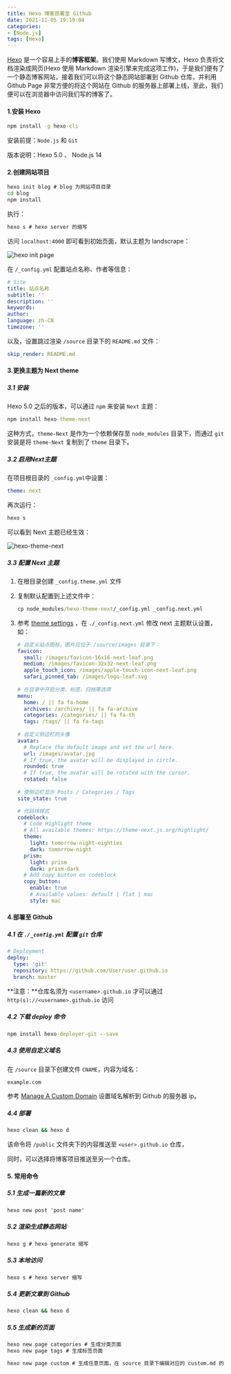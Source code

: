 ```yaml
---
title: Hexo 博客部署至 Github
date: 2021-11-05 19:19:04
categories: 
- [Node.js]
tags: [Hexo]
---
```

[Hexo](https://hexo.io/zh-cn/docs/#%E5%AE%89%E8%A3%85) 是一个容易上手的**博客框架**。我们使用 Markdown 写博文，Hexo 负责将文档渲染成网页(Hexo 使用 Markdown 渲染引擎来完成这项工作)，于是我们便有了一个静态博客网站，接着我们可以将这个静态网站部署到 Github 仓库，并利用 Github Page 非常方便的将这个网站在 Github 的服务器上部署上线，至此，我们便可以在浏览器中访问我们写的博客了。 

<!--more-->

#### 1.安装 Hexo

```cmd
npm install -g hexo-cli
```

安装前提：`Node.js` 和 `Git`

版本说明：Hexo 5.0  、  Node.js  14

#### 2.创建网站项目

```cmd
hexo init blog # blog 为网站项目目录
cd blog
npm install
```

执行：

```cmd
hexo s # hexo server 的缩写
```

访问 `localhost:4000` 即可看到初始页面，默认主题为 landscrape：

![hexo init page](https://image.xiuwujinda.cn//2021/11/05/hexo-init.png)

在 `/_config.yml` 配置站点名称、作者等信息：

```yml
# Site
title: 站点名称
subtitle: ''
description: ''
keywords:
author: 
language: zh-CN
timezone: ''
```

以及，设置跳过渲染 `/source` 目录下的 `README.md` 文件：

```yml
skip_render: README.md
```

#### 3.更换主题为 Next theme

##### 3.1 安装

Hexo 5.0 之后的版本，可以通过 `npm` 来安装 `Next` 主题：

```cmd
npm install hexo-theme-next
```

这种方式，`theme-Next` 是作为一个依赖保存至 `node_modules` 目录下，而通过 `git` 安装是将 `theme-Next` 复制到了 `theme` 目录下。

##### 3.2 启用Next主题

在项目根目录的 `_config.yml`中设置：

```yml
theme: next
```

再次运行：

```cmd
hexo s
```

可以看到 Next 主题已经生效：

![hexo-theme-next](https://image.xiuwujinda.cn//2021/11/05/hexo-theme-next.png)

##### 3.3 配置 Next 主题

1. 在根目录创建 `_config.theme.yml` 文件

2. 复制默认配置到上述文件中：

   ```cmd
   cp node_modules/hexo-theme-next/_config.yml _config.next.yml
   ```

3. 参考 [theme settings](https://theme-next.js.org/docs/theme-settings/) ，在 `./_config.next.yml` 修改 next 主题默认设置， 如：

   ```yml
   # 自定义站点图标，图片应位于 /source/images 目录下：
   favicon:
     small: /images/favicon-16x16-next-leaf.png
     medium: /images/favicon-32x32-next-leaf.png
     apple_touch_icon: /images/apple-touch-icon-next-leaf.png
     safari_pinned_tab: /images/logo-leaf.svg
     
   # 在目录中开启分类、标签、归档等选项
   menu:
     home: / || fa fa-home
     archives: /archives/ || fa fa-archive
     categories: /categories/ || fa fa-th
     tags: /tags/ || fa fa-tags
     
   # 自定义侧边栏的头像
   avatar:
     # Replace the default image and set the url here.
     url: /images/avatar.jpg
     # If true, the avatar will be displayed in circle.
     rounded: true
     # If true, the avatar will be rotated with the cursor.
     rotated: false
     
   # 使侧边栏显示 Posts / Categories / Tags 
   site_state: true
   
   # 代码块样式
   codeblock:
     # Code Highlight theme
     # All available themes: https://theme-next.js.org/highlight/
     theme:
       light: tomorrow-night-eighties
       dark: tomorrow-night
     prism:
       light: prism
       dark: prism-dark
     # Add copy button on codeblock
     copy_button:
       enable: true
       # Available values: default | flat | mac
       style: mac
   ```

#### 4.部署至 Github

##### 4.1 在 `./_config.yml` 配置 `git` 仓库

```yml
# Deployment
deploy:
  type: 'git'
  repository: https://github.com/User/user.github.io
  branch: master
```

**注意：**仓库名须为 `<username>.github.io` 才可以通过 `http(s)://<username>.github.io` 访问

##### 4.2 下载 deploy 命令

```cmd
npm install hexo-deployer-git --save
```

##### 4.3 使用自定义域名

在 `/source` 目录下创建文件 `CNAME`，内容为域名：

```tex
example.com
```

参考 [Manage A Custom Domain](https://docs.github.com/en/pages/configuring-a-custom-domain-for-your-github-pages-site/managing-a-custom-domain-for-your-github-pages-site#configuring-an-apex-domain) 设置域名解析到 Github 的服务器 ip。

##### 4.4 部署

```cmd
hexo clean && hexo d
```

该命令将 `/public` 文件夹下的内容推送至 `<user>.github.io` 仓库，

同时，可以选择将博客项目推送至另一个仓库。

#### 5. 常用命令

##### 5.1 生成一篇新的文章

```cmd
hexo new post 'post name'
```

##### 5.2 渲染生成静态网站

```cmd
hexo g # hexo generate 缩写
```

##### 5.3 本地访问

```cmd
hexo s # hexo server 缩写
```

##### 5.4 更新文章到 Github

```cmd
hexo clean && hexo d
```

##### 5.5 生成新的页面

```cmd
hexo new page categories # 生成分类页面
hexo new page tags # 生成标签页面

hexo new page custom # 生成任意页面，在 source 目录下编辑对应的 custom.md 的内容
```